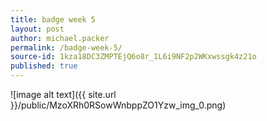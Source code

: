 ```yaml
---
title: badge week 5
layout: post
author: michael.packer
permalink: /badge-week-5/
source-id: 1kza18DC3ZMPTEjQ6o8r_1L6i9NF2p2WKxwssgk4z21o
published: true
---
```

![image alt text]({{ site.url }}/public/MzoXRh0RSowWnbppZO1Yzw_img_0.png)

